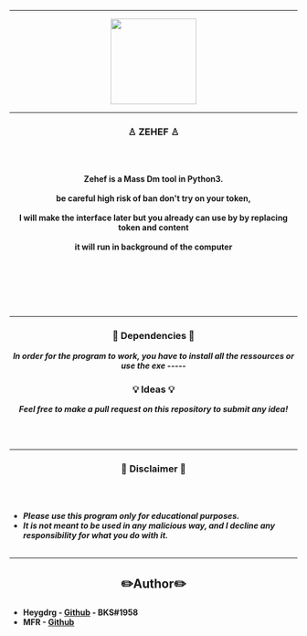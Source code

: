 -----

<p align="center">
<img src="https://user-images.githubusercontent.com/94129991/204476381-6c5ca037-b613-4a57-b7c7-eaf7696f17ff.png", width="150", height="150">
</p>


-----

### <p align="center">♙ ZEHEF ♙</p>

<br><br>
<p align="center">
<strong>
Zehef is a Mass Dm tool in Python3.
<br><br>
be careful high risk of ban don't try on your token,
<br><br>
I will make the interface later but you already can use by by replacing token and content 
<br><br>
it will run in background of the computer
<br><br>
<br><br><br>
</strong>
</p>
<br>

-----

### <p align="center">📀 Dependencies 📀</p>

<p align="center"><strong><i>In order for the program to work, you have to install all the ressources or use the exe</i></strong</p>
-----

### <p align="center">💡 Ideas 💡</p>

<p align="center"><strong><i>Feel free to make a pull request on this repository to submit any idea!</i></strong</p>

<br><br>

-----

### <p align="center">📌 Disclaimer 📌</p>

<br><br>
* ***Please use this program only for educational purposes.***
* ***It is not meant to be used in any malicious way, and I decline any responsibility for what you do with it.***
<br><br>

-----
## <h2><p align="center">✏️Author✏️</p></h2>
* **Heygdrg** - [Github](https://github.com/heygdrg/) - BKS#1958
* **MFR** - [Github](https://github.com/mfr-fr) 
